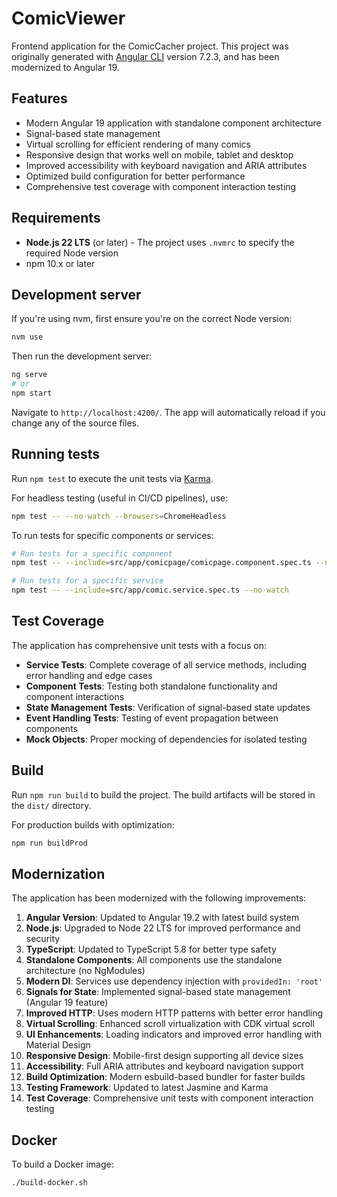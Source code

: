 # ComicViewer

Frontend application for the ComicCacher project. This project was originally generated with [Angular CLI](https://github.com/angular/angular-cli) version 7.2.3, and has been modernized to Angular 19.

## Features

- Modern Angular 19 application with standalone component architecture
- Signal-based state management
- Virtual scrolling for efficient rendering of many comics
- Responsive design that works well on mobile, tablet and desktop
- Improved accessibility with keyboard navigation and ARIA attributes
- Optimized build configuration for better performance
- Comprehensive test coverage with component interaction testing

## Requirements

- **Node.js 22 LTS** (or later) - The project uses `.nvmrc` to specify the required Node version
- npm 10.x or later

## Development server

If you're using nvm, first ensure you're on the correct Node version:
```bash
nvm use
```

Then run the development server:
```bash
ng serve
# or
npm start
```

Navigate to `http://localhost:4200/`. The app will automatically reload if you change any of the source files.

## Running tests

Run `npm test` to execute the unit tests via [Karma](https://karma-runner.github.io).

For headless testing (useful in CI/CD pipelines), use:
```bash
npm test -- --no-watch --browsers=ChromeHeadless
```

To run tests for specific components or services:
```bash
# Run tests for a specific component
npm test -- --include=src/app/comicpage/comicpage.component.spec.ts --no-watch

# Run tests for a specific service
npm test -- --include=src/app/comic.service.spec.ts --no-watch
```

## Test Coverage

The application has comprehensive unit tests with a focus on:

- **Service Tests**: Complete coverage of all service methods, including error handling and edge cases
- **Component Tests**: Testing both standalone functionality and component interactions
- **State Management Tests**: Verification of signal-based state updates
- **Event Handling Tests**: Testing of event propagation between components
- **Mock Objects**: Proper mocking of dependencies for isolated testing

## Build

Run `npm run build` to build the project. The build artifacts will be stored in the `dist/` directory.

For production builds with optimization:
```bash
npm run buildProd
```

## Modernization

The application has been modernized with the following improvements:

1. **Angular Version**: Updated to Angular 19.2 with latest build system
2. **Node.js**: Upgraded to Node 22 LTS for improved performance and security
3. **TypeScript**: Updated to TypeScript 5.8 for better type safety
4. **Standalone Components**: All components use the standalone architecture (no NgModules)
5. **Modern DI**: Services use dependency injection with `providedIn: 'root'`
6. **Signals for State**: Implemented signal-based state management (Angular 19 feature)
7. **Improved HTTP**: Uses modern HTTP patterns with better error handling
8. **Virtual Scrolling**: Enhanced scroll virtualization with CDK virtual scroll
9. **UI Enhancements**: Loading indicators and improved error handling with Material Design
10. **Responsive Design**: Mobile-first design supporting all device sizes
11. **Accessibility**: Full ARIA attributes and keyboard navigation support
12. **Build Optimization**: Modern esbuild-based bundler for faster builds
13. **Testing Framework**: Updated to latest Jasmine and Karma
14. **Test Coverage**: Comprehensive unit tests with component interaction testing

## Docker

To build a Docker image:
```bash
./build-docker.sh
```